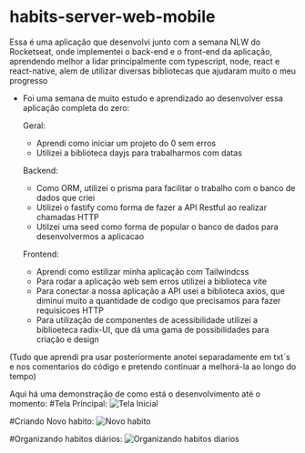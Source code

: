 # habits-server-web-mobile
Essa é uma aplicação que desenvolvi junto com a semana NLW do Rocketseat, onde implementei o back-end e o front-end da aplicação, aprendendo melhor a lidar principalmente com typescript, node, react e react-native, alem de utilizar diversas bibliotecas que ajudaram muito o meu progresso

- Foi uma semana de muito estudo e aprendizado ao desenvolver essa aplicação completa do zero:
  
  Geral:
  + Aprendi como iniciar um projeto do 0 sem erros
  + Utilizei a biblioteca dayjs para trabalharmos com datas
  
  Backend: 
  + Como ORM, utilizei o prisma para facilitar o trabalho com o banco de dados que criei
  + Utilizei o fastify como forma de fazer a API Restful ao realizar chamadas HTTP
  + Utilzei uma seed como forma de popular o banco de dados para desenvolvermos a aplicacao
  
  Frontend: 
  + Aprendi como estilizar minha aplicação com Tailwindcss
  + Para rodar a aplicação web sem erros utilizei a biblioteca vite
  + Para conectar a nossa aplicação a API usei a biblioteca axios, que diminui muito a quantidade de codigo que precisamos para fazer
    requisicoes HTTP
  + Para utilização de componentes de acessibilidade utilizei a biblioeteca radix-UI, que dá uma gama de possibilidades para criação e design

(Tudo que aprendi pra usar posteriormente anotei separadamente em txt´s e nos comentarios do código e pretendo continuar a melhorá-la ao longo do tempo)

Aqui há uma demonstração de como está o desenvolvimento até o momento:
#Tela Principal:
![Tela Inicial](https://user-images.githubusercontent.com/89881021/213941443-0eab26e3-e191-4468-94b2-69af4002b950.png)

#Criando Novo habito:
![Novo habito](https://user-images.githubusercontent.com/89881021/213941588-7d949ea9-d9c9-4daa-8f14-1c8cbf4d6539.png)

#Organizando habitos diários:
![Organizando habitos diarios](https://user-images.githubusercontent.com/89881021/213941713-9918cc7e-cc71-4096-ae5c-d20e1e6f693e.png)



